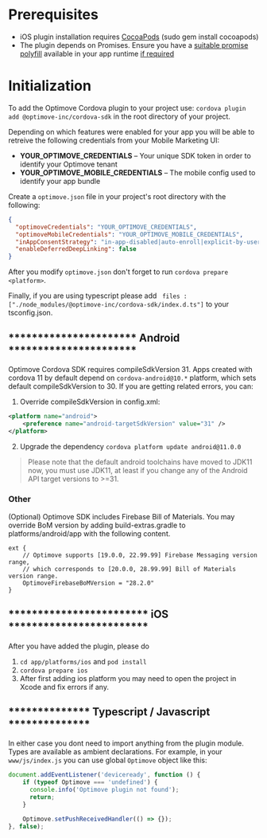 
# Prerequisites
* iOS plugin installation requires [CocoaPods](https://cocoapods.org/) (sudo gem install cocoapods)
* The plugin depends on Promises. Ensure you have a [suitable promise polyfill](https://github.com/stefanpenner/es6-promise) available in your app runtime [if required](https://caniuse.com/#search=Promise)


# Initialization
To add the Optimove Cordova plugin to your project use: `cordova plugin add @optimove-inc/cordova-sdk` in the root directory of your project.

Depending on which features were enabled for your app you will be able to retreive the following credentials from your Mobile Marketing UI:

- **YOUR_OPTIMOVE_CREDENTIALS** – Your unique SDK token in order to identify your Optimove tenant
- **YOUR_OPTIMOVE_MOBILE_CREDENTIALS** – The mobile config used to identify your app bundle

Create a `optimove.json` file in your project's root directory with the following:

```json
{
  "optimoveCredentials": "YOUR_OPTIMOVE_CREDENTIALS",
  "optimoveMobileCredentials": "YOUR_OPTIMOVE_MOBILE_CREDENTIALS",
  "inAppConsentStrategy": "in-app-disabled|auto-enroll|explicit-by-user",
  "enableDeferredDeepLinking": false
}
```

After you modify `optimove.json` don't forget to run `cordova prepare <platform>`.

Finally, if you are using typescript please add 
``` files : ["./node_modules/@optimove-inc/cordova-sdk/index.d.ts"]``` to your tsconfig.json.

## ********************** Android **********************

Optimove Cordova SDK requires compileSdkVersion 31. Apps created with cordova 11 by default depend on `cordova-android@10.*` platform, which sets default compileSdkVersion to 30. If you are getting related errors, you can:

1. Override compileSdkVersion in config.xml:
```xml
<platform name="android">
	<preference name="android-targetSdkVersion" value="31" />
</platform>
```
2. Upgrade the dependency `cordova platform update android@11.0.0`
> Please note that the default android toolchains have moved to JDK11 now, you must use JDK11, at least if you change any of the Android API target versions to >=31.

### Other

(Optional) Optimove SDK includes Firebase Bill of Materials. You may override BoM version by adding build-extras.gradle to platforms/android/app with the following content.
```
ext {
    // Optimove supports [19.0.0, 22.99.99] Firebase Messaging version range,
    // which corresponds to [20.0.0, 28.99.99] Bill of Materials version range.
    OptimoveFirebaseBoMVersion = "28.2.0"
}
```

## ************************ iOS ************************

After you have added the plugin, please do
1. `cd app/platforms/ios` and  `pod install`
2. `cordova prepare ios`
3. After first adding ios platform you may need to open the project in Xcode and fix errors if any.

## ************** Typescript / Javascript **************

In either case you dont need to import anything from the plugin module. Types are available as ambient declarations. For example, in your `www/js/index.js` you can use global `Optimove` object like this:

```javascript
document.addEventListener('deviceready', function () {
    if (typeof Optimove === 'undefined') {
      console.info('Optimove plugin not found');
      return;
    }

    Optimove.setPushReceivedHandler(() => {});
}, false);
```




